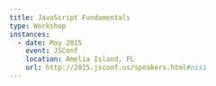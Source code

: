 ```yaml
---
title: JavaScript Fundamentals
type: Workshop
instances:
  - date: May 2015
    event: JSConf
    location: Amelia Island, FL
    url: http://2015.jsconf.us/speakers.html#nisi
---
```

